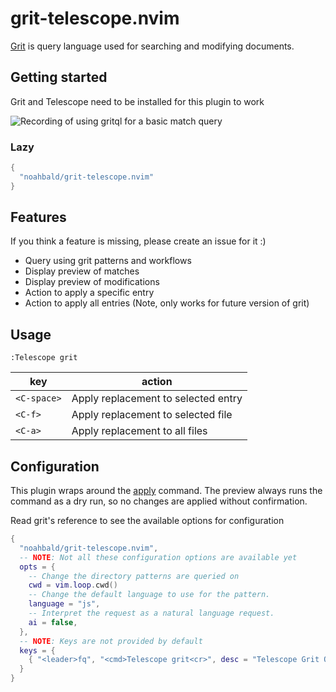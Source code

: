 # grit-telescope.nvim

[Grit](https://github.com/getgrit/gritql) is query language used for searching and modifying documents.

## Getting started

Grit and Telescope need to be installed for this plugin to work

![Recording of using gritql for a basic match query](https://github.com/noahbald/grit-telescope.nvim/assets/36181524/bc238c7a-4dce-4017-98fe-cec34a50e88b)

### Lazy

```lua
{
  "noahbald/grit-telescope.nvim"
}
```

## Features

If you think a feature is missing, please create an issue for it :)

- Query using grit patterns and workflows
- Display preview of matches
- Display preview of modifications
- Action to apply a specific entry
- Action to apply all entries (Note, only works for future version of grit)

## Usage

```vi
:Telescope grit
```

| key         | action                              |
| ----------- | ----------------------------------- |
| `<C-space>` | Apply replacement to selected entry |
| `<C-f>`     | Apply replacement to selected file  |
| `<C-a>`     | Apply replacement to all files      |

## Configuration

This plugin wraps around the [apply](https://docs.grit.io/cli/reference#grit-apply) command. The preview always runs the command as a dry run, so no changes are applied without confirmation.

Read grit's reference to see the available options for configuration

```lua
{
  "noahbald/grit-telescope.nvim",
  -- NOTE: Not all these configuration options are available yet
  opts = {
    -- Change the directory patterns are queried on
    cwd = vim.loop.cwd()
    -- Change the default language to use for the pattern.
    language = "js",
    -- Interpret the request as a natural language request.
    ai = false,
  },
  -- NOTE: Keys are not provided by default
  keys = {
    { "<leader>fq", "<cmd>Telescope grit<cr>", desc = "Telescope Grit Query" },
  }
}
```
